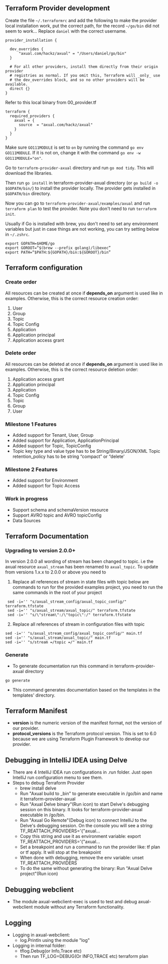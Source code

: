 ## Terraform Provider development

Create the file `~/.terraformrc` and add the following to make the provider local installation work, put the correct path, for the record `~/go/bin` did not seem to work... Replace `daniel` with the correct username.
```shell
provider_installation {

  dev_overrides {
      "axual.com/hackz/axual" = "/Users/daniel/go/bin"
  }

  # For all other providers, install them directly from their origin provider
  # registries as normal. If you omit this, Terraform will _only_ use
  # the dev_overrides block, and so no other providers will be available.
  direct {}
}
```

Refer to this local binary from 00_provider.tf
```shell
terraform {
  required_providers {
    axual = {
      source  = "axual.com/hackz/axual"
    }
  }
}
```

Make sure `GO111MODULE` is set to `on` by running the command `go env GO111MODULE`. If it is not on, change it with the command `go env -w GO111MODULE="on"`.

Go to `terraform-provider-axual` directory and run `go mod tidy`. This will download the libraries.

Then run `go install` in terraform-provider-axual directory (or `go build -o $GOPATH/bin/`) to install the provider locally. The provider gets installed in `$GOPATH/bin` directory.

Now you can go to `terraform-provider-axual/examples/axual` and run `terraform plan` to test the provider. Note you don't need to run `terraform init`.

Usually if Go is installed with brew, you don't need to set any environment variables but just in case things are not working, you can try setting below in `~/.zshrc`.

```shell
export GOPATH=$HOME/go
export GOROOT=“$(brew --prefix golang)/libexec”
export PATH=“$PATH:${GOPATH}/bin:${GOROOT}/bin”
```

## Terraform configuration
### Create order
All resources can be created at once if **depends_on** argument is used like in examples.
Otherwise, this is the correct resource creation order:
1. User
2. Group
3. Topic
4. Topic Config
5. Application
6. Application principal
7. Application access grant
### Delete order
All resources can be deleted at once if **depends_on** argument is used like in examples.
Otherwise, this is the correct resource deletion order:
1. Application access grant
2. Application principal
3. Application
4. Topic Config
5. Topic
6. Group
7. User
### Milestone 1 Features
- Added support for Tenant, User, Group
- Added support for Application, ApplicationPrincipal
- Added support for Topic, TopicConfig
- Topic key type and value type has to be String/Binary/JSON/XML
  Topic retention_policy has to be string “compact” or “delete’

### Milestone 2 Features
- Added support for Environment
- Added support for Topic Access

### Work in progress
- Support schema and schemaVersion resource
- Support AVRO topic and AVRO topicConfig
- Data Sources

## Terraform Documentation

### Upgrading to version 2.0.0+
In version 2.0.0 all wording of stream has been changed to topic. i.e the axual resource `axual_stream` has been renamed to `axual_topic`. To update from versions 1.x.x to 2.0.0 or above you need to 
1. Replace all references of stream in state files with topic
 below are commands to run for the provided examples project, you need to run the same commands in the root of your project
 ```shell
  sed -i='' "s/axual_stream_config/axual_topic_config/" terraform.tfstate
  sed -i='' "s/axual_stream/axual_topic/" terraform.tfstate
  sed -i='' "s/\"stream\":/\"topic\":/" terraform.tfstate
 ```
2. Replace all references of stream in configuration files with topic
 ```shell
sed -i='' "s/axual_stream_config/axual_topic_config/" main.tf
sed -i='' "s/axual_stream/axual_topic/" main.tf
sed -i='' "s/stream =/topic =/" main.tf
 ```

### Generate

- To generate documentation run this command in terraform-provider-axual directory
```shell
go generate
```
- This command generates documentation based on the templates in the templates' directory.

## Terraform Manifest

- **version** is the numeric version of the manifest format, not the version of our provider.
- **protocol_versions** is the Terraform protocol version. This is set to 6.0 because we are using Terraform Plugin Framework to develop our provider.

## Debugging in IntelliJ IDEA using Delve
- There are 4 IntelliJ IDEA run configurations in .run folder. Just open IntelliJ run configuration menu to see them.
- Steps to debug Terraform Provider
  - brew install delve
  - Run "Axual build to _bin" to generate executable in /go/bin and name it terraform-provider-axual
  - Run "Axual Delve binary"(Run icon) to start Delve's debugging session on this binary. It looks for terraform-provider-axual executable in /go/bin.
  - Run "Axual Go Remote"(Debug icon) to connect IntelliJ to the Delve's debugging session. On the console you will see a string: TF_REATTACH_PROVIDERS='{"axual...
  - Copy this string and use it as environment variable: export TF_REATTACH_PROVIDERS='{"axual...
  - Set a breakpoint and run a command to run the provider like: tf plan or tf apply. It will stop at the breakpoint
  - When done with debugging, remove the env variable: unset TF_REATTACH_PROVIDERS
  - To do the same without generating the binary: Run "Axual Delve project"(Run icon)


## Debugging webclient
- The module axual-webclient-exec is used to test and debug axual-webclient module without any Terraform functionality.

## Logging
- Logging in axual-webclient:
  - log.Println using the module "log"
- Logging in internal folder:
  - tflog.Debug(or Info,Trace etc)
  - Then run TF_LOG=DEBUG(Or INFO,TRACE etc) terraform plan
